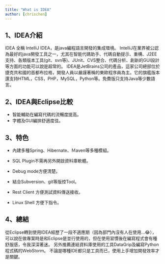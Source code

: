 ```yaml
---
title: "What is IDEA"
author: [chrischen]
---
```

## 1、IDEA介紹

IDEA 全稱 IntelliJ IDEA，是java編程語言開發的集成環境。 IntelliJ在業界被公認為最好的java開發工具之一，尤其在智能代碼助手、代碼自動提示、重構、J2EE支持、各類版本工具(git、svn等)、JUnit、CVS整合、代碼分析、創新的GUI設計等方面的功能可以說是超常的。 IDEA是JetBrains公司的產品，這家公司總部位於捷克共和國的首都布拉格，開發人員以嚴謹著稱的東歐程序員為主。它的旗艦版本還支持HTML，CSS，PHP，MySQL，Python等。免費版只支持Java等少數語言。

## 2、IDEA與Eclipse比較

- 智能輔助在編寫代碼的流暢度提高。
- 字體及GUI編排舒適度佳。


## 3、特色

- 內建多種Spring、Hibernate、Ｍaven等多種模組。

- SQL Plugin不需再另外開啟資料庫軟體。

- Debug mode方便清楚。

- 結合Subversion、git等版控Tool。

- Rest Client 方便測試資料傳送接收。

- Linux Shell 方便下指令。

## 4、總結

從Eclipse轉到使用IDEA經歷了一段不適應期（因為部門內沒有人在使用...😂），可以說在做專案時是和Eclipse是並行使用的，但在使用習慣後在編寫程式會有種舒服感，令我深深著迷。
另外推薦連結資料庫使用的工具DataGrip及編寫Python程式碼的ＷebStorm。
不論是哪種IDE都只是工具而已，使用上手增加開發效率才是關鍵。
